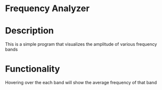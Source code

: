 # Frequency Analyzer

# Description
This is a simple program that visualizes the amplitude of various frequency bands

# Functionality
Hovering over the each band will show the average frequency of that band
